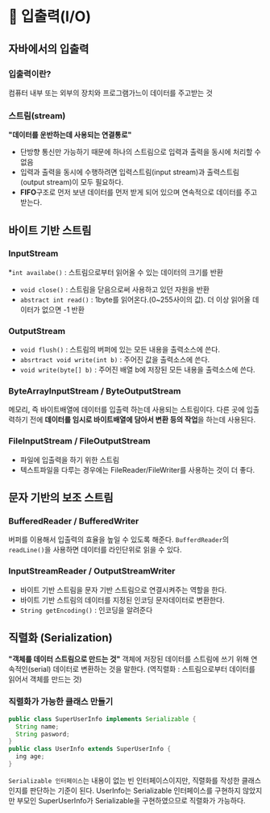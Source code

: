 # 📢 입출력(I/O)

##  자바에서의 입출력 
### 입출력이란?
컴퓨터 내부 또는 외부의 장치와 프로그램가느이 데이터를 주고받는 것  

### 스트림(stream)
**"데이터를 운반하는데 사용되는 연결통로"**
* 단방향 통신만 가능하기 때문에 하나의 스트림으로 입력과 출력을 동시에 처리할 수 없음
* 입력과 출력을 동시에 수행하려면 입력스트림(input stream)과 출력스트림(output stream)이 모두 필요하다.
* **FIFO**구조로 먼저 보낸 데이터를 먼저 받게 되어 있으며 연속적으로 데이터를 주고받는다. 

## 바이트 기반 스트림 

### InputStream

*`int availabe()` : 스트림으로부터 읽어올 수 있는 데이터의 크기를 반환
* `void close()` : 스트림을 닫음으로써 사용하고 있던 자원을 반환
* `abstract int read()` : 1byte를 읽어온다.(0~255사이의 값). 더 이상 읽어올 데이터가 없으면 -1 반환

### OutputStream
* `void flush()` : 스트림의 버퍼에 있는 모든 내용을 출력소스에 쓴다.
* `absrtract void write(int b)` : 주어진 값을 출력소스에 쓴다.
* `void write(byte[] b)` : 주어진 배열 b에 저장된 모든 내용을 출력소스에 쓴다.

### ByteArrayInputStream / ByteOutputStream
메모리, 즉 바이트배열에 데이터를 입출력 하는데 사용되는 스트림이다. 다른 곳에 입출력하기 전에 **데이터를 임시로 바이트배열에 담아서 변환 등의 작업**을 하는데 사용된다.<br>

### FileInputStream / FileOutputStream
* 파일에 입출력을 하기 위한 스트림
* 텍스트파일을 다루는 경우에는 FileReader/FileWriter를 사용하는 것이 더 좋다.


## 문자 기반의 보조 스트림 
### BufferedReader / BufferedWriter 
버퍼를 이용해서 입출력의 효율을 높일 수 있도록 해준다. `BufferdReader`의 `readLine()`을 사용하면 데이터를 라인단위로 읽을 수 있다.

### InputStreamReader / OutputStreamWriter 
* 바이트 기반 스트림을 문자 기반 스트림으로 연결시켜주는 역할을 한다. 
* 바이트 기반 스트림의 데이터를 지정된 인코딩 문자데이터로 변환한다. 
* `String getEncoding()` : 인코딩을 알려준다

## 직렬화 (Serialization) 
**"객체를 데이터 스트림으로 만드는 것"**
객체에 저장된 데이터를 스트림에 쓰기 위해 연속적인(serial) 데이터로 변환하는 것을 말한다. (역직렬화 : 스트림으로부터 데이터를 읽어서 객체를 만드는 것) 

### 직렬화가 가능한 클래스 만들기 

```java
public class SuperUserInfo implements Serializable {
  String name;
  String pasword;
}
public class UserInfo extends SuperUserInfo {
  ing age;
}
```
`Serializable 인터페이스`는 내용이 없는 빈 인터페이스이지만, 직렬화를 작성한 클래스인지를 판단하는 기준이 된다.
UserInfo는 Serializable 인터페이스를 구현하지 않았지만 부모인 SuperUserInfo가 Serializable을 구현하였으므로 직렬화가 가능하다. 



